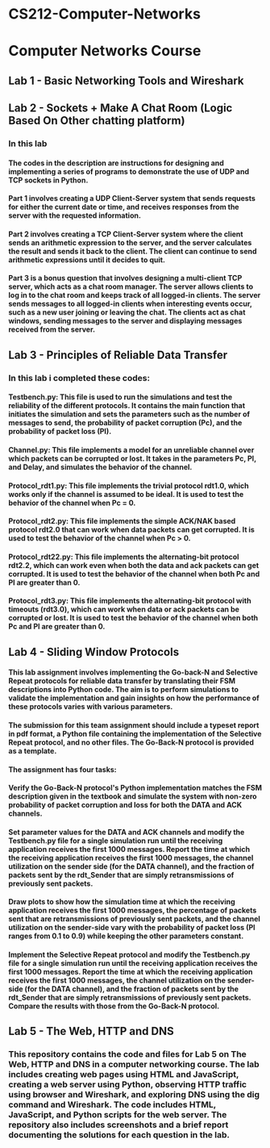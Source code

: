 # CS212-Computer-Networks
# Computer Networks Course
## Lab 1 - Basic Networking Tools and Wireshark
## Lab 2 - Sockets + Make A Chat Room (Logic Based On Other chatting platform)
### In this lab 
#### The codes in the description are instructions for designing and implementing a series of programs to demonstrate the use of UDP and TCP sockets in Python.
#### Part 1 involves creating a UDP Client-Server system that sends requests for either the current date or time, and receives responses from the server with the requested information.
#### Part 2 involves creating a TCP Client-Server system where the client sends an arithmetic expression to the server, and the server calculates the result and sends it back to the client. The client can continue to send arithmetic expressions until it decides to quit.
#### Part 3 is a bonus question that involves designing a multi-client TCP server, which acts as a chat room manager. The server allows clients to log in to the chat room and keeps track of all logged-in clients. The server sends messages to all logged-in clients when interesting events occur, such as a new user joining or leaving the chat. The clients act as chat windows, sending messages to the server and displaying messages received from the server.

## Lab 3 - Principles of Reliable Data Transfer
### In this lab i completed these codes: 
#### Testbench.py: This file is used to run the simulations and test the reliability of the different protocols. It contains the main function that initiates the simulation and sets the parameters such as the number of messages to send, the probability of packet corruption (Pc), and the probability of packet loss (Pl).
#### Channel.py: This file implements a model for an unreliable channel over which packets can be corrupted or lost. It takes in the parameters Pc, Pl, and Delay, and simulates the behavior of the channel.
#### Protocol_rdt1.py: This file implements the trivial protocol rdt1.0, which works only if the channel is assumed to be ideal. It is used to test the behavior of the channel when Pc = 0.

#### Protocol_rdt2.py: This file implements the simple ACK/NAK based protocol rdt2.0 that can work when data packets can get corrupted. It is used to test the behavior of the channel when Pc > 0.

#### Protocol_rdt22.py: This file implements the alternating-bit protocol rdt2.2, which can work even when both the data and ack packets can get corrupted. It is used to test the behavior of the channel when both Pc and Pl are greater than 0.

#### Protocol_rdt3.py: This file implements the alternating-bit protocol with timeouts (rdt3.0), which can work when data or ack packets can be corrupted or lost. It is used to test the behavior of the channel when both Pc and Pl are greater than 0.

## Lab 4 - Sliding Window Protocols
#### This lab assignment involves implementing the Go-back-N and Selective Repeat protocols for reliable data transfer by translating their FSM descriptions into Python code. The aim is to perform simulations to validate the implementation and gain insights on how the performance of these protocols varies with various parameters.
#### The submission for this team assignment should include a typeset report in pdf format, a Python file containing the implementation of the Selective Repeat protocol, and no other files. The Go-Back-N protocol is provided as a template.

#### The assignment has four tasks:
#### Verify the Go-Back-N protocol's Python implementation matches the FSM description given in the textbook and simulate the system with non-zero probability of packet corruption and loss for both the DATA and ACK channels.
#### Set parameter values for the DATA and ACK channels and modify the Testbench.py file for a single simulation run until the receiving application receives the first 1000 messages. Report the time at which the receiving application receives the first 1000 messages, the channel utilization on the sender side (for the DATA channel), and the fraction of packets sent by the rdt_Sender that are simply retransmissions of previously sent packets.
#### Draw plots to show how the simulation time at which the receiving application receives the first 1000 messages, the percentage of packets sent that are retransmissions of previously sent packets, and the channel utilization on the sender-side vary with the probability of packet loss (Pl ranges from 0.1 to 0.9) while keeping the other parameters constant.
#### Implement the Selective Repeat protocol and modify the Testbench.py file for a single simulation run until the receiving application receives the first 1000 messages. Report the time at which the receiving application receives the first 1000 messages, the channel utilization on the sender-side (for the DATA channel), and the fraction of packets sent by the rdt_Sender that are simply retransmissions of previously sent packets. Compare the results with those from the Go-Back-N protocol.
## Lab 5 - The Web, HTTP and DNS 
### This repository contains the code and files for Lab 5 on The Web, HTTP and DNS in a computer networking course. The lab includes creating web pages using HTML and JavaScript, creating a web server using Python, observing HTTP traffic using browser and Wireshark, and exploring DNS using the dig command and Wireshark. The code includes HTML, JavaScript, and Python scripts for the web server. The repository also includes screenshots and a brief report documenting the solutions for each question in the lab.

